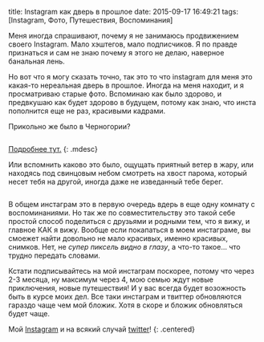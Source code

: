 title: Instagram как дверь в прошлое
date: 2015-09-17 16:49:21
tags: [Instagram, Фото, Путешествия, Воспоминания]

Меня иногда спрашивают, почему я не занимаюсь продвижением своего Instagram. Мало хэштегов, мало подписчиков. Я по правде признаться и сам не знаю почему я этого не делаю, наверное банальная лень.

Но вот что я могу сказать точно, так это то что instagram для меня это какая-то нереальная дверь в прошлое. Иногда на меня находит, и я просматриваю старые фото. Вспоминаю как было здорово, и предвкушаю как будет здорово в будущем, потому как знаю, что инста пополнится еще не раз, красивыми кадрами.

Прикольно же было в Черногории?

<div class="pics-group">
    <div class="pic">
        <a target="blanc" href="http://instagram.com/p/u2LdUrn8A7/"><img src="http://macgera.s3.amazonaws.com/articles/dignity-montenegro/10735564_2351810058291581_1300720051_n.jpg" alt=""></a>
    </div>
    <div class="pic">
        <a target="blanc" href="http://instagram.com/p/vqz72Rn8DB/"><img src="http://macgera.s3.amazonaws.com/articles/dignity-montenegro/927757_274837652640385_113052705_n.jpg" alt=""></a>
    </div>
</div>

[Подробнее тут.](/blog/dostoinstva-chernogorii/)
{: .mdesc}

Или вспомнить каково это было, ощущать приятный ветер в жару, или находясь под свинцовым небом смотреть на хвост парома, который несет тебя на другой, иногда даже не изведанный тебе берег. 


<div class="pics-group">
    <div class="pic">
        <a target="blanc" href="https://instagram.com/p/3aTDJFH8JF/"><img src="http://macgera.s3.amazonaws.com/articles/insta-door/11243857_499053160251081_460333808_n.jpg" alt=""></a>
    </div>
    <div class="pic">
        <a target="blanc" href="https://instagram.com/p/4EuYaGn8LV/"><img src="http://macgera.s3.amazonaws.com/articles/insta-door/11426359_1106254346056925_989702381_n.jpg" alt=""></a>
    </div>
</div>

В общем инстаграм это в первую очередь вдерь в еще одну комнату с воспоминаниями. Но так же по совместительству это такой себе простой способ поделиться с друзьями и родными тем, что я вижу, и главное КАК я вижу. Вообще если покапаться в моем инстаграме, вы смоежет найти довольно не мало красивых, именно красивых, снимков. Нет, не *супер пиксель видно в глазу*, а что-то такое... что трудно передать словами.

Кстати подписывайтесь на мой инстаграм поскорее, потому что через 2-3 месяца, ну максимум через 4, мою семью ждут новые приключения, новые путешествия! И у вас всегда будет возожность быть в курсе моих дел. Все таки инстаграм и твиттер обновляются гараздо чаще чем мой бложик. Хотя в скоре и бложик обновляться будет чаще.

Мой [Instagram](https://instagram.com/macgera/) и на всякий случай [twitter](https://twitter.com/macgera)!
{: .centered}
